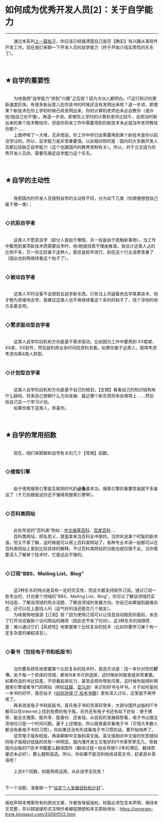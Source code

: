 # 如何成为优秀开发人员[2]：关于自学能力 

-----

<div class="post-body entry-content">
　　通过本系列<a href="../../2009/01/1.md">上一篇帖子</a>，你应该已经搞清楚自己是否【确实】有兴趣从事软件开发工作。现在我们来聊一下开发人员的自学能力（终于开始介绍实质性的东东了）。<a name="more"></a><br/>
<br/>
<a name="importance"> </a><br/>
<h2>★自学的重要性</h2><br/>
　　为啥我把“自学能力”排到“兴趣”之后捏？因为大伙儿都明白，IT这行知识的更新速度巨快。有很多新玩意儿在你读书的时候还没有发明出来呢？退一步讲，即使某个新技术在你上学的时候已经发明出来，你的计算机老师也未必会教你（或许他/她自己也不懂）。再退一步讲，即使你上学时的计算机老师比较牛，会把当时新出来的某个技术教给你，但是你将来工作中需要用到的新技术未必就当年老师教给你那个......<br/>
　　上面啰嗦了一大堆，无非想说，你工作中终归会需要用到某个新技术是你以前没学过的。所以，自学能力是非常重要滴。以此相对照的是：国内的大多数开发人员都比较缺乏自学能力（这个也跟国内的教育体制有关）。所以，对于立志成为优秀开发人员你，需要先搞定自学能力这个东东。<br/>
<br/>
<a name="active"> </a><br/>
<h2>★自学的主动性</h2><br/>
　　我把国内的开发人员按照自学的主动性不同，分为如下几类（你顺便想想自己属于哪一类）：<br/>
<br/>
<h3>◇抗拒自学者</h3><br/>
　　这类人不愿意自学（部分人是由于懒惰、另一些是由于抵触新事物）。当工作中要用到某项新技术而需要自学时，他/她就找若干理由推诿。我估计这类人占的比例不多，万一你正好属于这种人，那还是趁早改行，别在这个行业浪费青春了（因此也别再继续看这个帖子了）。<br/>
<br/>
<h3>◇被动自学者</h3><br/>
　　这类人平时没事不会想到去自学新东西。只有当上司逼着他去学某某技术，他才勉为其难地去学。我建议这类人也不用继续看这个系列的帖子了，找个凉快的地方呆着去吧。<br/>
<br/>
<h3>◇需求驱动型自学者</h3><br/>
　　这类人自学的动机和方向是基于需求驱动。比如因为工作中要用到 XX框架、XX库、XX软件，然后就利用业余时间找资料去看。如果你属于这类人，就得考虑考虑向第4类人转型。<br/>
<br/>
<h3>◇计划型自学者</h3><br/>
　　这类人自学的动机和方向是基于自己的规划。【定期】看看自己的知识结构有什么缺陷、将来自己想朝什么方向发展、最近哪个新东西将来会用得上 ......然后给自己定一个学习计划。<br/>
　　如果你属于这类人，恭喜你。<br/>
<br/>
<a name="method"> </a><br/>
<h2>★自学的常用招数</h2><br/>
　　现在，咱们来聊聊和自学有关的几个【常用】招数。<br/>
<br/>
<h3>◇搜索引擎</h3><br/>
　　由于使用搜索引擎是互联网时代的<b>必备</b>基本功，搜索引擎的重要性我就不多废话了（千万别跟我说你还不懂得用搜索引擎啊）。<br/>
<br/>
<h3>◇百科类网站</h3><br/>
　　此处所说的“百科类”例如：<a href="https://zh.wikipedia.org/" rel="nofollow" target="_blank">中文维基百科</a>、<a href="http://baike.baidu.com/" rel="nofollow" target="_blank">百度百科</a> ...<br/>
　　百科类网站，顾名思义，就是拿来当百科全书使的。当你听说某个时髦的新术语，但又不甚了解，这时候就可以用上百科类网站了。各种专业术语一般都可以在百科类网站上查到比较具体的解释。不过百科类网站的功能也就仅限于此，当你需要深入了解某个技术时，它是远远不够的。<br/>
<br/>
<h3>◇订阅“BBS、Mailing List、Blog”</h3><br/>
　　这3种东东的特点是具有一定的交互性，而且大都支持软件订阅。通过订阅一些专业的、针对某个领域的“BBS、Mailing List、Blog”，你可以了解该领域的实时动态、了解该领域的热点话题、了解该领域的发展方向。你自己如果碰到疑难杂症，还可以在上面找人问（运气好的话还能交几个朋友）。<br/>
　　为啥我特地强调【订阅】捏？因为使用订阅可以让信息自动跑到你面前，省去了打开浏览器挨个访问网站的麻烦（因此也节省了时间）。这3种东东的局限性是：难以通过它们【系统性】地掌握某个比较复杂的技术（比如你要学习某个有一定复杂度的编程语言）。<br/>
<br/>
<h3>◇看书（包括电子书和纸版书）</h3><br/>
　　当你要系统性地掌握某个比较复杂的技术时，首选方法是：找一本针对性的<b>好书</b>。由于每一个具体的领域，都有N本书可供选择，这时候如何取舍就非常重要。如果你选的书比较差，不但看起来吃力，甚至会把你带到沟里。这时候你就得利用搜索引擎或者专门的网站（例如<a href="http://www.douban.com/" rel="nofollow" target="_blank">豆瓣</a>、<a href="http://www.amazon.com/" rel="nofollow" target="_blank">亚马逊</a>）来识别好书与坏书。关于如何鉴别一本书的好坏，我在帖子《<a href="../../2009/01/choose-it-book.md">如何选择 IT 技术书籍</a>》里有深入讨论，这里就不再啰嗦了。<br/>
　　再来说说电子书和纸版书。首先电子书的资源非常多，大部分国外出版的IT书都可以在Internet上找到免费的电子版。另外还有电子书还有如下好处：便于携带、能全文搜索、能共享、能备份、还省钱。从目前的发展趋势看，电子书占据主流地位只是一个时间问题。基于上述理由，所以我很喜欢看电子书（可惜大多数人都没有看电子书的习惯）。你如果还没有形成看电子书习惯的话，要开始培养了。<br/>
　　说完电子版和纸版，再来聊聊中文版和英文版。英文版相对中文版的优势就如同电子版相对纸版的优势一样明显。国内懂开发又文笔好的IT作家寥寥无几，导致国内出版的IT技术书籍要么翻译国外（翻译过程一般会导致1-2年的滞后、翻译质量还未必好），要么粗制滥造。所以，你如果不能流利地阅读英文书，赶紧恶补英语吧！<br/>
<br/>
　　上述4个招数，如能熟练运用，从此自学无忧矣！<br/>
<br/>
<br/>
下一个话题，准备聊一下“<a href="../../2009/01/3.md">设定个人发展目标和计划</a>”。
</div>


------------------------------------------------

版权声明本博客所有的原创文章，作者皆保留版权。转载必须包含本声明，保持本文完整，并以超链接形式注明作者编程随想和本文原始地址：https://program-think.blogspot.com/2009/01/2.html

